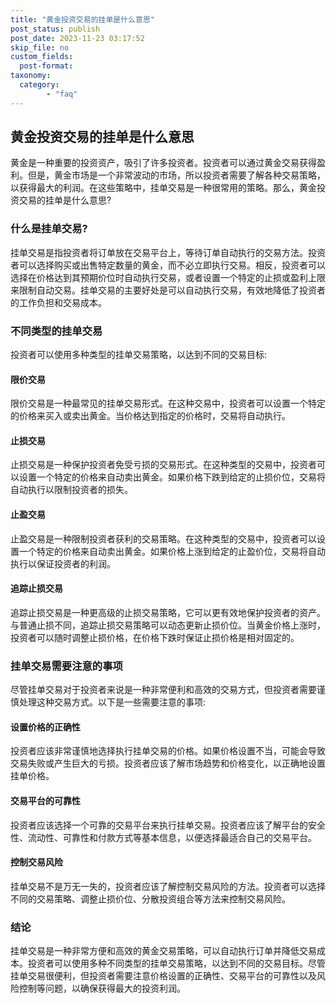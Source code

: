 ```yaml
---
title: "黄金投资交易的挂单是什么意思"
post_status: publish
post_date: 2023-11-23 03:17:52
skip_file: no
custom_fields: 
  post-format: 
taxonomy:
  category:
        - "faq"
---
```


## 黄金投资交易的挂单是什么意思

黄金是一种重要的投资资产，吸引了许多投资者。投资者可以通过黄金交易获得盈利。但是，黄金市场是一个非常波动的市场，所以投资者需要了解各种交易策略，以获得最大的利润。在这些策略中，挂单交易是一种很常用的策略。那么，黄金投资交易的挂单是什么意思?

### 什么是挂单交易?

挂单交易是指投资者将订单放在交易平台上，等待订单自动执行的交易方法。投资者可以选择购买或出售特定数量的黄金，而不必立即执行交易。相反，投资者可以选择在价格达到其预期价位时自动执行交易，或者设置一个特定的止损或盈利上限来限制自动交易。挂单交易的主要好处是可以自动执行交易，有效地降低了投资者的工作负担和交易成本。

### 不同类型的挂单交易

投资者可以使用多种类型的挂单交易策略，以达到不同的交易目标:

#### 限价交易

限价交易是一种最常见的挂单交易形式。在这种交易中，投资者可以设置一个特定的价格来买入或卖出黄金。当价格达到指定的价格时，交易将自动执行。

#### 止损交易

止损交易是一种保护投资者免受亏损的交易形式。在这种类型的交易中，投资者可以设置一个特定的价格来自动卖出黄金。如果价格下跌到给定的止损价位，交易将自动执行以限制投资者的损失。

#### 止盈交易

止盈交易是一种限制投资者获利的交易策略。在这种类型的交易中，投资者可以设置一个特定的价格来自动卖出黄金。如果价格上涨到给定的止盈价位，交易将自动执行以保证投资者的利润。

#### 追踪止损交易

追踪止损交易是一种更高级的止损交易策略，它可以更有效地保护投资者的资产。与普通止损不同，追踪止损交易策略可以动态更新止损价位。当黄金价格上涨时，投资者可以随时调整止损价格，在价格下跌时保证止损价格是相对固定的。

### 挂单交易需要注意的事项

尽管挂单交易对于投资者来说是一种非常便利和高效的交易方式，但投资者需要谨慎处理这种交易方式。以下是一些需要注意的事项:

#### 设置价格的正确性

投资者应该非常谨慎地选择执行挂单交易的价格。如果价格设置不当，可能会导致交易失败或产生巨大的亏损。投资者应该了解市场趋势和价格变化，以正确地设置挂单价格。

#### 交易平台的可靠性

投资者应该选择一个可靠的交易平台来执行挂单交易。投资者应该了解平台的安全性、流动性、可靠性和付款方式等基本信息，以便选择最适合自己的交易平台。

#### 控制交易风险

挂单交易不是万无一失的，投资者应该了解控制交易风险的方法。投资者可以选择不同的交易策略、调整止损价位、分散投资组合等方法来控制交易风险。

### 结论

挂单交易是一种非常方便和高效的黄金交易策略，可以自动执行订单并降低交易成本。投资者可以使用多种不同类型的挂单交易策略，以达到不同的交易目标。尽管挂单交易很便利，但投资者需要注意价格设置的正确性、交易平台的可靠性以及风险控制等问题，以确保获得最大的投资利润。
